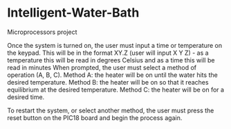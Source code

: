 # Intelligent-Water-Bath
Microprocessors project 

Once the system is turned on, the user must input a time or temperature on the keypad. This will be in the format XY.Z (user will input X Y Z) - as a temperature this will be read in degrees Celsius and as a time this will be read in minutes
When prompted, the user must select a method of operation (A, B, C). 
Method A: the heater will be on until the water hits the desired temperature.
Method B: the heater will be on so that it reaches equilibrium at the desired temperature.
Method C: the heater will be on for a desired time.

To restart the system, or select another method, the user must press the reset button on the PIC18 board and begin the process again. 
